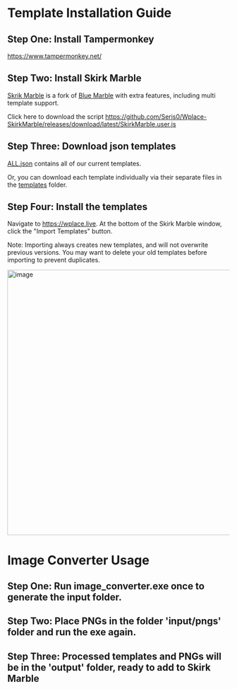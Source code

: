 # Template Installation Guide

## Step One: Install Tampermonkey
https://www.tampermonkey.net/

## Step Two: Install Skirk Marble
[Skrik Marble](https://github.com/Seris0/Wplace-SkirkMarble) is a fork of [Blue Marble](https://bluemarble.lol/) with extra features, including multi template support.

Click here to download the script https://github.com/Seris0/Wplace-SkirkMarble/releases/download/latest/SkirkMarble.user.js

## Step Three: Download json templates
[ALL.json](https://github.com/AmericanFlagInWPlace/AFIP-SkirkMarble-Templates/blob/main/output/templates/ALL.json) contains all of our current templates.

Or, you can download each template individually via their separate files in the [templates](https://github.com/AmericanFlagInWPlace/AFIP-SkirkMarble-Templates/blob/main/output/templates) folder.


## Step Four: Install the templates
Navigate to https://wplace.live. At the bottom of the Skirk Marble window, click the "Import Templates" button.

Note: Importing always creates new templates, and will not overwrite previous versions. You may want to delete your old templates before importing to prevent duplicates.

<img height="600" alt="image" src="https://github.com/user-attachments/assets/b07bafd3-a254-47b2-924e-a180456da948" />

# Image Converter Usage

## Step One: Run image_converter.exe once to generate the input folder.

## Step Two: Place PNGs in the folder 'input/pngs' folder and run the exe again.

## Step Three: Processed templates and PNGs will be in the 'output' folder, ready to add to Skirk Marble
